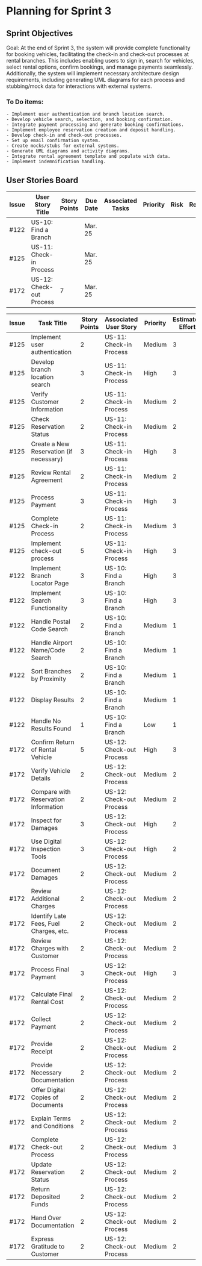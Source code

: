 # Planning for Sprint 3 

## Sprint Objectives
Goal: At the end of Sprint 3, the system will provide complete functionality for booking vehicles, facilitating the check-in and check-out processes at rental branches. This includes enabling users to sign in, search for vehicles, select rental options, confirm bookings, and manage payments seamlessly. Additionally, the system will implement necessary architecture design requirements, including generating UML diagrams for each process and stubbing/mock data for interactions with external systems.

### To Do items:    
    - Implement user authentication and branch location search.
    - Develop vehicle search, selection, and booking confirmation.
    - Integrate payment processing and generate booking confirmations.
    - Implement employee reservation creation and deposit handling.
    - Develop check-in and check-out processes.
    - Set up email confirmation system.
    - Create mocks/stubs for external systems.
    - Generate UML diagrams and activity diagrams.
    - Integrate rental agreement template and populate with data.
    - Implement indemnification handling.




## User Stories Board

| Issue | User Story Title | Story Points | Due Date | Associated Tasks | Priority | Risk | Responsible/Owner |
| -- | -- | -- | -- | -- | -- | -- | -- |
| #122 | US-10: Find a Branch|  | Mar. 25 | |  |  |  |
| #125 | US-11: Check-in Process |  | Mar. 25 |  |  |  |  |
| #172 | US-12: Check-out Process  | 7 | Mar. 25 |  |  |  |  |


| Issue | Task Title                               | Story Points | Associated User Story | Priority | Estimated Effort | Dependencies |
|-------|------------------------------------------|--------------|-----------------------|----------|------------------|--------------|
| #125  | Implement user authentication            | 2            | US-11: Check-in Process | Medium   | 3                |              |
| #125  | Develop branch location search           | 3            | US-11: Check-in Process | High     | 3                |              |
| #125  | Verify Customer Information              | 2            | US-11: Check-in Process | Medium   | 2                |              |
| #125  | Check Reservation Status                 | 2            | US-11: Check-in Process | Medium   | 2                |              |
| #125  | Create a New Reservation (if necessary)  | 3            | US-11: Check-in Process | High     | 3                |              |
| #125  | Review Rental Agreement                  | 2            | US-11: Check-in Process | Medium   | 2                |              |
| #125  | Process Payment                          | 3            | US-11: Check-in Process | High     | 3                |              |
| #125  | Complete Check-in Process                | 2            | US-11: Check-in Process | Medium   | 3                |              |
| #125  | Implement check-out process              | 5            | US-11: Check-in Process | High     | 3                |              |
| #122  | Implement Branch Locator Page            | 3            | US-10: Find a Branch   | High     | 3                |              |
| #122  | Implement Search Functionality           | 3            | US-10: Find a Branch   | High     | 3                |              |
| #122  | Handle Postal Code Search                | 2            | US-10: Find a Branch   | Medium   | 1                |              |
| #122  | Handle Airport Name/Code Search         | 2            | US-10: Find a Branch   | Medium   | 1                |              |
| #122  | Sort Branches by Proximity              | 2            | US-10: Find a Branch   | Medium   | 1                |              |
| #122  | Display Results                          | 2            | US-10: Find a Branch   | Medium   | 1                |              |
| #122  | Handle No Results Found                  | 1            | US-10: Find a Branch   | Low      | 1                |              |
| #172  | Confirm Return of Rental Vehicle         | 5            | US-12: Check-out Process | High     | 3                |              |
| #172  | Verify Vehicle Details                   | 2            | US-12: Check-out Process | Medium   | 2                |              |
| #172  | Compare with Reservation Information     | 2            | US-12: Check-out Process | Medium   | 2                |              |
| #172  | Inspect for Damages                      | 3            | US-12: Check-out Process | High     | 2                |              |
| #172  | Use Digital Inspection Tools             | 3            | US-12: Check-out Process | High     | 2                |              |
| #172  | Document Damages                         | 2            | US-12: Check-out Process | Medium   | 2                |              |
| #172  | Review Additional Charges                | 2            | US-12: Check-out Process | Medium   | 2                |              |
| #172  | Identify Late Fees, Fuel Charges, etc.   | 2            | US-12: Check-out Process | Medium   | 2                |              |
| #172  | Review Charges with Customer             | 2            | US-12: Check-out Process | Medium   | 2                |              |
| #172  | Process Final Payment                    | 3            | US-12: Check-out Process | High     | 3                |              |
| #172  | Calculate Final Rental Cost              | 2            | US-12: Check-out Process | Medium   | 2                |              |
| #172  | Collect Payment                          | 2            | US-12: Check-out Process | Medium   | 2                |              |
| #172  | Provide Receipt                          | 2            | US-12: Check-out Process | Medium   | 2                |              |
| #172  | Provide Necessary Documentation          | 2            | US-12: Check-out Process | Medium   | 2                |              |
| #172  | Offer Digital Copies of Documents        | 2            | US-12: Check-out Process | Medium   | 2                |              |
| #172  | Explain Terms and Conditions             | 2            | US-12: Check-out Process | Medium   | 2                |              |
| #172  | Complete Check-out Process               | 2            | US-12: Check-out Process | Medium   | 3                |              |
| #172  | Update Reservation Status                | 2            | US-12: Check-out Process | Medium   | 2                |              |
| #172  | Return Deposited Funds                   | 2            | US-12: Check-out Process | Medium   | 2                |              |
| #172  | Hand Over Documentation                  | 2            | US-12: Check-out Process | Medium   | 2                |              |
| #172  | Express Gratitude to Customer            | 2            | US-12: Check-out Process | Medium   | 2                |              |




